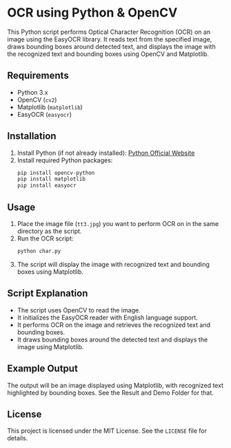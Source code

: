 # OCR using Python  & OpenCV

This Python script performs Optical Character Recognition (OCR) on an image using the EasyOCR library. It reads text from the specified image, draws bounding boxes around detected text, and displays the image with the recognized text and bounding boxes using OpenCV and Matplotlib.

## Requirements

- Python 3.x
- OpenCV (`cv2`)
- Matplotlib (`matplotlib`)
- EasyOCR (`easyocr`)

## Installation

1. Install Python (if not already installed): [Python Official Website](https://www.python.org/downloads/)
2. Install required Python packages:
    ```bash
    pip install opencv-python
    pip install matplotlib
    pip install easyocr
    ```

## Usage

1. Place the image file (`tt3.jpg`) you want to perform OCR on in the same directory as the script.
2. Run the OCR script:
    ```bash
    python char.py
    ```
3. The script will display the image with recognized text and bounding boxes using Matplotlib.

## Script Explanation

- The script uses OpenCV to read the image.
- It initializes the EasyOCR reader with English language support.
- It performs OCR on the image and retrieves the recognized text and bounding boxes.
- It draws bounding boxes around the detected text and displays the image using Matplotlib.

## Example Output

The output will be an image displayed using Matplotlib, with recognized text highlighted by bounding boxes. See the Result and Demo Folder for that.

## License

This project is licensed under the MIT License. See the `LICENSE` file for details.
